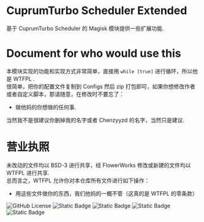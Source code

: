 # CuprumTurbo Scheduler Extended
基于 CuprumTurbo Scheduler 的 Magisk 模块提供一些扩展功能.
# Document for who would use this
本模块实现的功能和实现方式非常简单，直接用 `while [true]` 进行循环，所以他是 WTFPL .  
很简单，把你的配置文件复制到 Configs 然后 zip 打包即可，如果你想修改作者或者自定义脚本，那请随意，在修改时不要忘了：  
- 做他妈的你想做的任何事.

当然我不是很建议你删掉我的名字或者 Chenzyyzd 的名字，当然只是建议.



# 营业执照
未改动的文件均以 BSD-3 进行共享，经 FlowerWorks 修改或新建的文件均以 WTFPL 进行共享.    
总而言之，WTFPL 允许你对本仓库所有文件进行如下操作：
- 用这些文件做你的东西，我们他妈的一概不管（这真的是 WTFPL 的零条款）

![GitHub License](https://img.shields.io/github/license/FlowerWorks/CuprumTurbo-Magisk-Extended?style=for-the-badge)
![Static Badge](https://img.shields.io/badge/Maintain-Sunflower-blue?style=for-the-badge)
![Static Badge](https://img.shields.io/badge/Powered_by_FlowerWorks-A21538?style=for-the-badge)
![Static Badge](https://img.shields.io/badge/Apodidae_Extend-8A2BE2?style=for-the-badge)
![Static Badge](https://img.shields.io/badge/Code_Review-Lavender_Publish-C380EC?style=for-the-badge)

